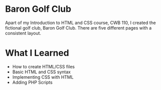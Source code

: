 # Baron Golf Club

Apart of my Introduction to HTML and CSS course, CWB 110, I created the fictional golf club, Baron Golf Club. There are five different pages with a consistent layout. 

# What I Learned

- How to create HTML/CSS files
- Basic HTML and CSS syntax
- Implementing CSS with HTML
- Adding PHP Scripts
